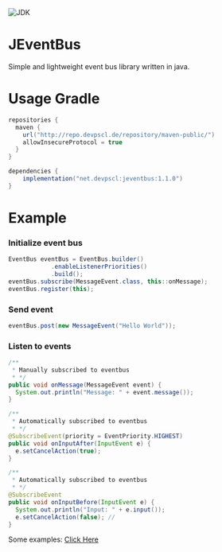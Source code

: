 <img src="https://img.shields.io/static/v1?label=JDK&message=17%2B&color=3495eb&logoColor=white" alt="JDK" />

# JEventBus
Simple and lightweight event bus library written in java.

# Usage Gradle

```groovy
repositories {
  maven {
    url("http://repo.devpscl.de/repository/maven-public/")
    allowInsecureProtocol = true
  }
}

dependencies {
    implementation("net.devpscl:jeventbus:1.1.0")
}
```

# Example

### Initialize event bus
```java
EventBus eventBus = EventBus.builder()
            .enableListenerPriorities()
            .build();
eventBus.subscribe(MessageEvent.class, this::onMessage);
eventBus.register(this);


```

### Send event
```java
eventBus.post(new MessageEvent("Hello World"));
```

### Listen to events
```java
/**
 * Manually subscribed to eventbus
 * */
public void onMessage(MessageEvent event) {
  System.out.println("Message: " + event.message());
}

/**
 * Automatically subscribed to eventbus
 * */
@SubscribeEvent(priority = EventPriority.HIGHEST)
public void onInputAfter(InputEvent e) {
  e.setCancelAction(true);
}

/**
 * Automatically subscribed to eventbus
 * */
@SubscribeEvent
public void onInputBefore(InputEvent e) {
  System.out.println("Input: " + e.input());
  e.setCancelAction(false); //
}
```
Some examples: [Click Here](https://github.com/devpscl/JEventBus/tree/master/src/test/java/net/devpscl/eventbus/example)
